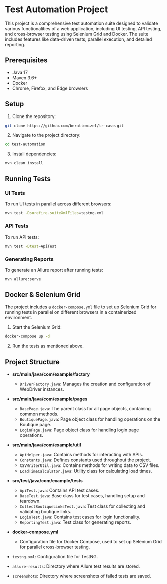 # Test Automation Project

This project is a comprehensive test automation suite designed to validate various functionalities of a web application, including UI testing, API testing, and cross-browser testing using Selenium Grid and Docker. The suite includes features like data-driven tests, parallel execution, and detailed reporting.

## Prerequisites

- Java 17
- Maven 3.6+
- Docker
- Chrome, Firefox, and Edge browsers

## Setup

1. Clone the repository:
```bash
git clone https://github.com/berattemizel/tr-case.git
```
2. Navigate to the project directory:
```bash
cd test-automation
```
3. Install dependencies:
```bash
mvn clean install
```
## Running Tests

### UI Tests

To run UI tests in parallel across different browsers:
```bash
mvn test -Dsurefire.suiteXmlFiles=testng.xml
```

### API Tests

To run API tests:
```bash
mvn test -Dtest=ApiTest
```

### Generating Reports

To generate an Allure report after running tests:
```bash
mvn allure:serve
```

## Docker & Selenium Grid

The project includes a `docker-compose.yml` file to set up Selenium Grid for running tests in parallel on different browsers in a containerized environment.

1. Start the Selenium Grid:
   
```bash
docker-compose up -d
```
2. Run the tests as mentioned above.

## Project Structure

- **src/main/java/com/example/factory**
  - `DriverFactory.java`: Manages the creation and configuration of WebDriver instances.

- **src/main/java/com/example/pages**
  - `BasePage.java`: The parent class for all page objects, containing common methods.
  - `BoutiquePage.java`: Page object class for handling operations on the Boutique page.
  - `LoginPage.java`: Page object class for handling login page operations.

- **src/main/java/com/example/util**
  - `ApiHelper.java`: Contains methods for interacting with APIs.
  - `Constants.java`: Defines constants used throughout the project.
  - `CSVWriterUtil.java`: Contains methods for writing data to CSV files.
  - `LoadTimeCalculator.java`: Utility class for calculating load times.
  
- **src/test/java/com/example/tests**
  - `ApiTest.java`: Contains API test cases.
  - `BaseTest.java`: Base class for test cases, handling setup and teardown.
  - `CollectBoutiqueLinksTest.java`: Test class for collecting and validating boutique links.
  - `LoginTest.java`: Contains test cases for login functionality.
  - `ReportingTest.java`: Test class for generating reports.

- **docker-compose.yml**
  - Configuration file for Docker Compose, used to set up Selenium Grid for parallel cross-browser testing.

- `testng.xml`: Configuration file for TestNG.
  
- `allure-results`: Directory where Allure test results are stored.
  
- `screenshots`: Directory where screenshots of failed tests are saved.
  

